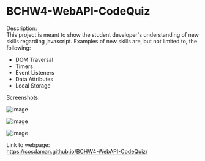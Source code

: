 # BCHW4-WebAPI-CodeQuiz

Description:  
This project is meant to show the student developer's understanding of new skills regarding javascript. Examples of new skills are, but not limited to, the following:  
- DOM Traversal
- Timers
- Event Listeners
- Data Attributes
- Local Storage

Screenshots:  

![image](https://user-images.githubusercontent.com/3162991/136621768-f17ce87f-166c-421b-bb3e-15c24226809c.png)

![image](https://user-images.githubusercontent.com/3162991/136621790-acc8f6ee-5b8a-4582-a64a-5ec51d7bc046.png)

![image](https://user-images.githubusercontent.com/3162991/136621815-9cbe3a6e-bf76-460f-8083-ba56c787d1d3.png)

Link to webpage:  
https://cosdaman.github.io/BCHW4-WebAPI-CodeQuiz/
